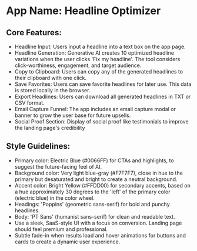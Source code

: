 # **App Name**: Headline Optimizer

## Core Features:

- Headline Input: Users input a headline into a text box on the app page.
- Headline Generation: Generative AI creates 10 optimized headline variations when the user clicks 'Fix my headline'. The tool considers click-worthiness, engagement, and target audience.
- Copy to Clipboard: Users can copy any of the generated headlines to their clipboard with one click.
- Save Favorites: Users can save favorite headlines for later use. This data is stored locally in the browser.
- Export Headlines: Users can download all generated headlines in TXT or CSV format.
- Email Capture Funnel: The app includes an email capture modal or banner to grow the user base for future upsells.
- Social Proof Section: Display of social proof like testimonials to improve the landing page's credibility

## Style Guidelines:

- Primary color: Electric Blue (#0066FF) for CTAs and highlights, to suggest the future-facing feel of AI.
- Background color: Very light blue-gray (#F7F7F7), close in hue to the primary but desaturated and bright to create a neutral background.
- Accent color: Bright Yellow (#FFDD00) for secondary accents, based on a hue approximately 30 degrees to the 'left' of the primary color (electric blue) in the color wheel.
- Headings: 'Poppins' (geometric sans-serif) for bold and punchy headlines.
- Body: 'PT Sans' (humanist sans-serif) for clean and readable text.
- Use a sleek, SaaS-style UI with a focus on conversion. Landing page should feel premium and professional.
- Subtle fade-in when results load and hover animations for buttons and cards to create a dynamic user experience.